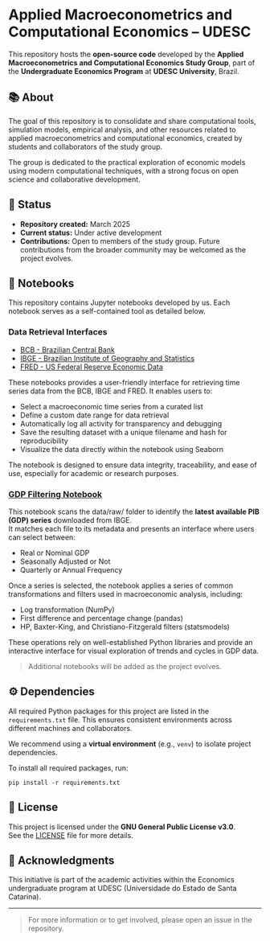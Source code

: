 # Applied Macroeconometrics and Computational Economics – UDESC

This repository hosts the **open-source code** developed by the **Applied Macroeconometrics and Computational Economics Study Group**, part of the **Undergraduate Economics Program** at **UDESC University**, Brazil.

## 📚 About

The goal of this repository is to consolidate and share computational tools, simulation models, empirical analysis, and other resources related to applied macroeconometrics and computational economics, created by students and collaborators of the study group.

The group is dedicated to the practical exploration of economic models using modern computational techniques, with a strong focus on open science and collaborative development.

## 📅 Status

- **Repository created:** March 2025  
- **Current status:** Under active development  
- **Contributions:** Open to members of the study group. Future contributions from the broader community may be welcomed as the project evolves.

## 📓 Notebooks

This repository contains Jupyter notebooks developed by us. Each notebook serves as a self-contained tool as detailed below.

### Data Retrieval Interfaces

- [BCB - Brazilian Central Bank](./notebooks/BCB.ipynb)
- [IBGE - Brazilian Institute of Geography and Statistics](./notebooks/IBGE.ipynb)
- [FRED - US Federal Reserve Economic Data ](./notebooks/FRED.ipynb)

These notebooks provides a user-friendly interface for retrieving time series data from the BCB, IBGE and FRED. It enables users to:

- Select a macroeconomic time series from a curated list
- Define a custom date range for data retrieval
- Automatically log all activity for transparency and debugging
- Save the resulting dataset with a unique filename and hash for reproducibility
- Visualize the data directly within the notebook using Seaborn

The notebook is designed to ensure data integrity, traceability, and ease of use, especially for academic or research purposes.

### [GDP Filtering Notebook](./notebooks/Filtering.ipynb)

This notebook scans the data/raw/ folder to identify the **latest available PIB (GDP) series** downloaded from IBGE.  
It matches each file to its metadata and presents an interface where users can select between:

- Real or Nominal GDP  
- Seasonally Adjusted or Not  
- Quarterly or Annual Frequency  

Once a series is selected, the notebook applies a series of common transformations and filters used in macroeconomic analysis, including:

- Log transformation (NumPy)
- First difference and percentage change (pandas)
- HP, Baxter-King, and Christiano-Fitzgerald filters (statsmodels)

These operations rely on well-established Python libraries and provide an interactive interface for visual exploration of trends and cycles in GDP data.

> Additional notebooks will be added as the project evolves.


## ⚙️ Dependencies

All required Python packages for this project are listed in the `requirements.txt` file. This ensures consistent environments across different machines and collaborators.

We recommend using a **virtual environment** (e.g., `venv`) to isolate project dependencies.

To install all required packages, run:

```
pip install -r requirements.txt
```
## 📄 License

This project is licensed under the **GNU General Public License v3.0**.  
See the [LICENSE](license) file for more details.

## 🤝 Acknowledgments

This initiative is part of the academic activities within the Economics undergraduate program at UDESC (Universidade do Estado de Santa Catarina).

---

> For more information or to get involved, please open an issue in the repository.
